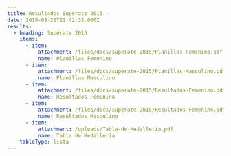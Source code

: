 ```yaml
---
title: Resultados Supérate 2015 -
date: 2015-08-28T22:42:33.000Z
results:
  - heading: Supérate 2015
    items:
      - item:
          attachment: /files/docs/superate-2015/Planillas-Femenino.pdf
          name: Planillas Femenino
      - item:
          attachment: /files/docs/superate-2015/Planillas-Masculino.pdf
          name: Planillas Masculino
      - item:
          attachment: /files/docs/superate-2015/Resultados-Femenino.pdf
          name: Resultados Femenino
      - item:
          attachment: /files/docs/superate-2015/Resultados-Femenino.pdf
          name: Resultados Masculino
      - item:
          attachment: /uploads/Tabla-de-Medalleria.pdf
          name: Tabla de Medallería
    tableType: lista
---
```



